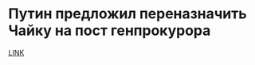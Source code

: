 # Путин предложил переназначить Чайку на пост генпрокурора



[LINK](https://varlamov.ru/1735931.html)